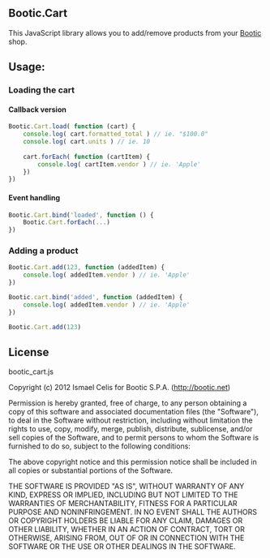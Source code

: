 ## Bootic.Cart

This JavaScript library allows you to add/remove products from your [Bootic](http://bootic.net) shop.

## Usage:

### Loading the cart

#### Callback version

```javascript
Bootic.Cart.load( function (cart) {
	console.log( cart.formatted_total ) // ie. "$100.0"
	console.log( cart.units ) // ie. 10
	
	cart.forEach( function (cartItem) {
		console.log( cartItem.vendor ) // ie. 'Apple'
	})
})
```

#### Event handling

```javascript
Bootic.Cart.bind('loaded', function () {
	Bootic.Cart.forEach(...)
})
```

### Adding a product

```javascript
Bootic.Cart.add(123, function (addedItem) {
	console.log( addedItem.vendor ) // ie. 'Apple'
})
```

```javascript
Bootic.cart.bind('added', function (addedItem) {
	console.log( addedItem.vendor ) // ie. 'Apple'
})

Bootic.Cart.add(123)
```

## License

bootic_cart.js

Copyright (c) 2012 Ismael Celis for Bootic S.P.A. (http://bootic.net)

Permission is hereby granted, free of charge, to any person
obtaining a copy of this software and associated documentation
files (the "Software"), to deal in the Software without
restriction, including without limitation the rights to use,
copy, modify, merge, publish, distribute, sublicense, and/or sell
copies of the Software, and to permit persons to whom the
Software is furnished to do so, subject to the following
conditions:

The above copyright notice and this permission notice shall be
included in all copies or substantial portions of the Software.

THE SOFTWARE IS PROVIDED "AS IS", WITHOUT WARRANTY OF ANY KIND,
EXPRESS OR IMPLIED, INCLUDING BUT NOT LIMITED TO THE WARRANTIES
OF MERCHANTABILITY, FITNESS FOR A PARTICULAR PURPOSE AND
NONINFRINGEMENT. IN NO EVENT SHALL THE AUTHORS OR COPYRIGHT
HOLDERS BE LIABLE FOR ANY CLAIM, DAMAGES OR OTHER LIABILITY,
WHETHER IN AN ACTION OF CONTRACT, TORT OR OTHERWISE, ARISING
FROM, OUT OF OR IN CONNECTION WITH THE SOFTWARE OR THE USE OR
OTHER DEALINGS IN THE SOFTWARE.